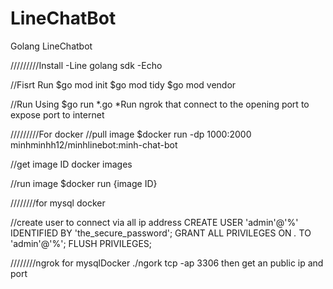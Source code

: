 # LineChatBot
Golang LineChatbot

/////////Install
-Line golang sdk
-Echo

//Fisrt Run
$go mod init
$go mod tidy
$go mod vendor


//Run Using
$go run *.go
*Run ngrok that connect to the opening port to expose port to internet



/////////For docker
//pull image
$docker run -dp 1000:2000 minhminhh12/minhlinebot:minh-chat-bot

//get image ID
docker images

//run image
$docker run {image ID}


////////for mysql docker

//create user to connect via all ip address
CREATE USER 'admin'@'%' IDENTIFIED BY 'the_secure_password';
GRANT ALL PRIVILEGES ON *.* TO 'admin'@'%';
FLUSH PRIVILEGES;

////////ngrok for mysqlDocker
./ngork tcp -ap 3306
then get an public ip and port 